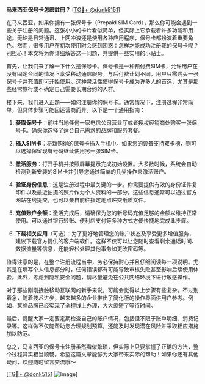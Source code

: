 **马来西亚保号卡怎麽註冊？** [[TG💪+ @donk5151](https://t.me/s/donk5151)]

在马来西亚，如果你拥有一张保号卡（Prepaid SIM Card），那么你可能会遇到一些关于注册的问题。这张小小的卡片看似简单，但实际上它承载着许多功能和用途。无论是日常通讯、上网冲浪还是使用各种应用程序，保号卡都扮演着重要角色。然而，很多用户在初次使用时会感到困惑：怎样才能成功注册我的保号卡呢？别担心！本文将为你详细解答这一问题，并提供一些实用的小贴士。

首先，让我们来了解一下什么是保号卡。保号卡是一种预付费SIM卡，允许用户在没有固定合同的情况下享受移动通信服务。与后付费计划不同，用户只需购买一张保号卡并充值即可开始使用。这种灵活性使得保号卡成为许多人的首选，尤其是那些经常旅行或不确定自己需要长期合约的人群。

接下来，我们进入正题——如何注册你的保号卡。通常情况下，注册过程非常简单，但具体步骤可能因运营商而异。以下是一个通用指南：

1. **获取保号卡**：前往当地任何一家电信公司营业厅或者授权经销商处购买一张保号卡。确保你选择了适合自己需求的品牌和服务套餐。

2. **插入SIM卡**：将新购得的保号卡插入手机中。如果您的设备支持双卡槽，则可以选择保留现有号码继续使用另一张SIM卡。

3. **激活服务**：打开手机并按照屏幕提示完成初始设置。大多数时候，系统会自动检测到新安装的SIM卡并引导您通过简单的几步操作来激活账户。

4. **验证身份信息**：这是注册过程中最关键的一步。你需要提供有效的身份证件复印件以及最近拍摄的照片作为个人资料的一部分。这些信息通常可以通过官方网站在线提交，也可以亲自前往指定地点递交纸质文件。

5. **充值账户余额**：激活完成后，请确保为您的新号码充值足够的金额以维持正常使用。可以通过银行转账、便利店支付等多种方式方便快捷地完成此步骤。

6. **下载相关应用**（可选）：为了更好地管理您的账户状态及享受更多增值服务，建议下载官方提供的客户端软件。这样不仅可以让您随时查看剩余通话时间、数据流量等信息，还能轻松处理其他事务如更改密码等。

值得注意的是，在整个注册流程当中，务必保持耐心并且仔细阅读每一项说明。尤其是在填写个人信息部分时，任何错误都有可能导致审核失败甚至影响后续使用体验。此外，考虑到隐私安全问题，请尽量避免在公共网络环境下进行敏感操作。

对于那些刚刚接触移动互联网的新手来说，可能会觉得以上步骤有些复杂。不过别着急，随着技术进步，越来越多的企业推出了简化版的操作界面供用户参考。例如，某些品牌已经实现了全程线上办理，大大缩短了等待时间。

最后，提醒大家一定要定期检查自己的账户情况，包括但不限于账单明细、消费记录等。这样做不仅能帮助您合理规划预算，还能及时发现潜在风险并采取相应措施加以防范。

总之，马来西亚的保号卡注册虽然看似繁琐，但实际上只要掌握了正确的方法，整个过程其实相当顺畅。希望这篇文章能够为大家带来实际的帮助！如果你还有其他疑问，欢迎随时留言交流哦～

[[TG💪+ @donk5151](https://t.me/s/donk5151) ![Image](https://i.postimg.cc/rwNCRYN7/Snipaste-2025-04-30-17-27-05.png)]